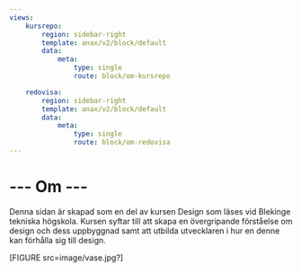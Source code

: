 ```yaml
---
views:
    kursrepo:
        region: sidebar-right
        template: anax/v2/block/default
        data:
            meta:
                type: single
                route: block/om-kursrepo

    redovisa:
        region: sidebar-right
        template: anax/v2/block/default
        data:
            meta:
                type: single
                route: block/om-redovisa
---
```

--- Om ---
=========================

Denna sidan är skapad som en del av kursen Design som läses vid Blekinge tekniska högskola.
Kursen syftar till att skapa en övergripande förståelse om design och dess uppbyggnad samt att utbilda utvecklaren i hur en denne kan förhålla sig till design.


[FIGURE src=image/vase.jpg?]
